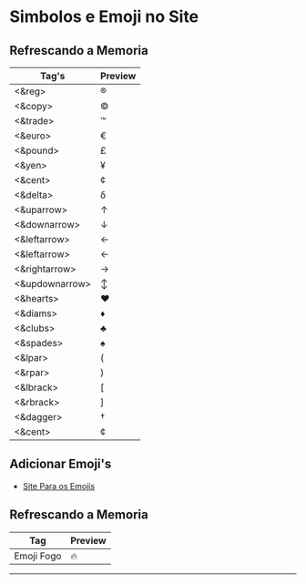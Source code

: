 # Simbolos e Emoji no Site

## Refrescando a Memoria
| Tag's | Preview |
|---------|-------|
| &lt;&reg&gt; | &reg;
| &lt;&copy&gt; | &copy;
| &lt;&trade&gt; | &trade;
| &lt;&euro&gt; | &euro;
| &lt;&pound&gt; | &pound;
| &lt;&yen&gt; | &yen;
| &lt;&cent&gt; | &cent;
| &lt;&delta&gt; | &delta;
| &lt;&uparrow&gt; | &uparrow;
| &lt;&downarrow&gt; | &downarrow;
| &lt;&leftarrow&gt; | &leftarrow;
| &lt;&leftarrow&gt; | &leftarrow;
| &lt;&rightarrow&gt; | &rightarrow;
| &lt;&updownarrow&gt; | &updownarrow;
| &lt;&hearts&gt; | &hearts;
| &lt;&diams&gt; | &diams;
| &lt;&clubs&gt; | &clubs;
| &lt;&spades&gt; | &spades;
| &lt;&lpar&gt; | &lpar;
| &lt;&rpar&gt; | &rpar;
| &lt;&lbrack&gt; | &lbrack;
| &lt;&rbrack&gt; | &rbrack;
| &lt;&dagger&gt; | &dagger;
| &lt;&cent&gt; | &cent;

## Adicionar Emoji's

- [Site Para os Emojis](https://emojipedia.org)
  
## Refrescando a Memoria
| Tag | Preview |
|---------|-------|
| Emoji Fogo | &#x1F525; 
---

